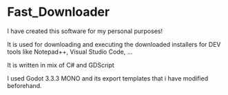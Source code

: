 # Fast_Downloader

I have created this software for my personal purposes!

It is used for downloading and executing the downloaded installers for DEV tools like Notepad++, Visual Studio Code, ...

It is written in mix of C# and GDScript

I used Godot 3.3.3 MONO and its export templates that i have modified beforehand.
